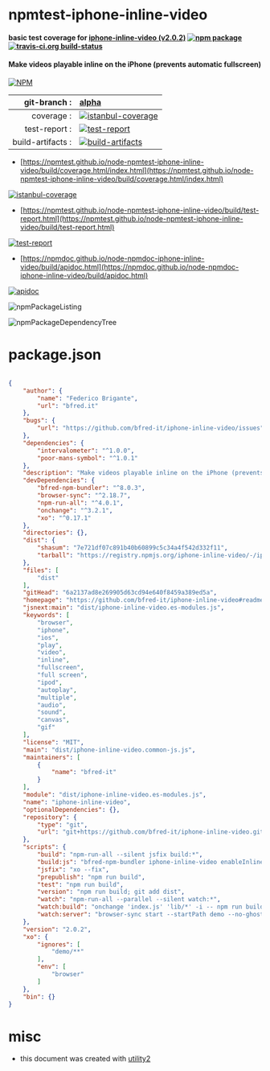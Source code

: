 # npmtest-iphone-inline-video

#### basic test coverage for  [iphone-inline-video (v2.0.2)](https://github.com/bfred-it/iphone-inline-video#readme)  [![npm package](https://img.shields.io/npm/v/npmtest-iphone-inline-video.svg?style=flat-square)](https://www.npmjs.org/package/npmtest-iphone-inline-video) [![travis-ci.org build-status](https://api.travis-ci.org/npmtest/node-npmtest-iphone-inline-video.svg)](https://travis-ci.org/npmtest/node-npmtest-iphone-inline-video)

#### Make videos playable inline on the iPhone (prevents automatic fullscreen)

[![NPM](https://nodei.co/npm/iphone-inline-video.png?downloads=true&downloadRank=true&stars=true)](https://www.npmjs.com/package/iphone-inline-video)

| git-branch : | [alpha](https://github.com/npmtest/node-npmtest-iphone-inline-video/tree/alpha)|
|--:|:--|
| coverage : | [![istanbul-coverage](https://npmtest.github.io/node-npmtest-iphone-inline-video/build/coverage.badge.svg)](https://npmtest.github.io/node-npmtest-iphone-inline-video/build/coverage.html/index.html)|
| test-report : | [![test-report](https://npmtest.github.io/node-npmtest-iphone-inline-video/build/test-report.badge.svg)](https://npmtest.github.io/node-npmtest-iphone-inline-video/build/test-report.html)|
| build-artifacts : | [![build-artifacts](https://npmtest.github.io/node-npmtest-iphone-inline-video/glyphicons_144_folder_open.png)](https://github.com/npmtest/node-npmtest-iphone-inline-video/tree/gh-pages/build)|

- [https://npmtest.github.io/node-npmtest-iphone-inline-video/build/coverage.html/index.html](https://npmtest.github.io/node-npmtest-iphone-inline-video/build/coverage.html/index.html)

[![istanbul-coverage](https://npmtest.github.io/node-npmtest-iphone-inline-video/build/screenCapture.buildCi.browser.%252Ftmp%252Fbuild%252Fcoverage.lib.html.png)](https://npmtest.github.io/node-npmtest-iphone-inline-video/build/coverage.html/index.html)

- [https://npmtest.github.io/node-npmtest-iphone-inline-video/build/test-report.html](https://npmtest.github.io/node-npmtest-iphone-inline-video/build/test-report.html)

[![test-report](https://npmtest.github.io/node-npmtest-iphone-inline-video/build/screenCapture.buildCi.browser.%252Ftmp%252Fbuild%252Ftest-report.html.png)](https://npmtest.github.io/node-npmtest-iphone-inline-video/build/test-report.html)

- [https://npmdoc.github.io/node-npmdoc-iphone-inline-video/build/apidoc.html](https://npmdoc.github.io/node-npmdoc-iphone-inline-video/build/apidoc.html)

[![apidoc](https://npmdoc.github.io/node-npmdoc-iphone-inline-video/build/screenCapture.buildCi.browser.%252Ftmp%252Fbuild%252Fapidoc.html.png)](https://npmdoc.github.io/node-npmdoc-iphone-inline-video/build/apidoc.html)

![npmPackageListing](https://npmtest.github.io/node-npmtest-iphone-inline-video/build/screenCapture.npmPackageListing.svg)

![npmPackageDependencyTree](https://npmtest.github.io/node-npmtest-iphone-inline-video/build/screenCapture.npmPackageDependencyTree.svg)



# package.json

```json

{
    "author": {
        "name": "Federico Brigante",
        "url": "bfred.it"
    },
    "bugs": {
        "url": "https://github.com/bfred-it/iphone-inline-video/issues"
    },
    "dependencies": {
        "intervalometer": "^1.0.0",
        "poor-mans-symbol": "^1.0.1"
    },
    "description": "Make videos playable inline on the iPhone (prevents automatic fullscreen)",
    "devDependencies": {
        "bfred-npm-bundler": "^8.0.3",
        "browser-sync": "^2.18.7",
        "npm-run-all": "^4.0.1",
        "onchange": "^3.2.1",
        "xo": "^0.17.1"
    },
    "directories": {},
    "dist": {
        "shasum": "7e721df07c891b40b60899c5c34a4f542d332f11",
        "tarball": "https://registry.npmjs.org/iphone-inline-video/-/iphone-inline-video-2.0.2.tgz"
    },
    "files": [
        "dist"
    ],
    "gitHead": "6a2137ad8e269905d63cd94e640f8459a389ed5a",
    "homepage": "https://github.com/bfred-it/iphone-inline-video#readme",
    "jsnext:main": "dist/iphone-inline-video.es-modules.js",
    "keywords": [
        "browser",
        "iphone",
        "ios",
        "play",
        "video",
        "inline",
        "fullscreen",
        "full screen",
        "ipod",
        "autoplay",
        "multiple",
        "audio",
        "sound",
        "canvas",
        "gif"
    ],
    "license": "MIT",
    "main": "dist/iphone-inline-video.common-js.js",
    "maintainers": [
        {
            "name": "bfred-it"
        }
    ],
    "module": "dist/iphone-inline-video.es-modules.js",
    "name": "iphone-inline-video",
    "optionalDependencies": {},
    "repository": {
        "type": "git",
        "url": "git+https://github.com/bfred-it/iphone-inline-video.git"
    },
    "scripts": {
        "build": "npm-run-all --silent jsfix build:*",
        "build:js": "bfred-npm-bundler iphone-inline-video enableInlineVideo",
        "jsfix": "xo --fix",
        "prepublish": "npm run build",
        "test": "npm run build",
        "version": "npm run build; git add dist",
        "watch": "npm-run-all --parallel --silent watch:*",
        "watch:build": "onchange 'index.js' 'lib/*' -i -- npm run build",
        "watch:server": "browser-sync start --startPath demo --no-ghost-mode --reload-delay 300 --no-open --server --files 'dist/*.browser.js,demo/**'"
    },
    "version": "2.0.2",
    "xo": {
        "ignores": [
            "demo/**"
        ],
        "env": [
            "browser"
        ]
    },
    "bin": {}
}
```



# misc
- this document was created with [utility2](https://github.com/kaizhu256/node-utility2)
